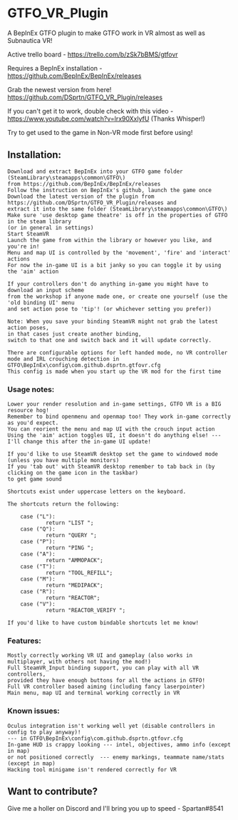 # GTFO_VR_Plugin
A BepInEx GTFO plugin to make GTFO work in VR almost as well as Subnautica VR!

Active trello board - https://trello.com/b/zSk7bBMS/gtfovr

Requires a BepInEx installation - https://github.com/BepInEx/BepInEx/releases 

Grab the newest version from here! https://github.com/DSprtn/GTFO_VR_Plugin/releases

If you can't get it to work, double check with this video - https://www.youtube.com/watch?v=lrx90XxlyfU 
(Thanks Whisper!)

Try to get used to the game in Non-VR mode first before using! 



## Installation: 

 	Download and extract BepInEx into your GTFO game folder (SteamLibrary\steamapps\common\GTFO\) 
	from https://github.com/BepInEx/BepInEx/releases
	Follow the instruction on BepInEx's github, launch the game once
	Download the latest version of the plugin from https://github.com/DSprtn/GTFO_VR_Plugin/releases and 
	extract it into the same folder (SteamLibrary\steamapps\common\GTFO\)
	Make sure 'use desktop game theatre' is off in the properties of GTFO in the steam library 
	(or in general in settings) 
	Start SteamVR
	Launch the game from within the library or however you like, and you're in!
	Menu and map UI is controlled by the 'movement', 'fire' and 'interact' actions
	For now the in-game UI is a bit janky so you can toggle it by using the 'aim' action

	If your controllers don't do anything in-game you might have to download an input scheme 
	from the workshop if anyone made one, or create one yourself (use the 'old binding UI' menu 
	and set action pose to 'tip'! (or whichever setting you prefer))

	Note: When you save your binding SteamVR might not grab the latest action poses, 
	in that cases just create another binding, 
	switch to that one and switch back and it will update correctly.
	
	There are configurable options for left handed mode, no VR controller mode and IRL crouching detection in 
	GTFO\BepInEx\config\com.github.dsprtn.gtfovr.cfg
	This config is made when you start up the VR mod for the first time

### Usage notes:

	Lower your render resolution and in-game settings, GTFO VR is a BIG resource hog!
	Remember to bind openmenu and openmap too! They work in-game correctly as you'd expect.
	You can reorient the menu and map UI with the crouch input action
	Using the 'aim' action toggles UI, it doesn't do anything else! --- I'll change this after the in-game UI update!
		
	If you'd like to use SteamVR desktop set the game to windowed mode (unless you have multiple monitors) 
	If you 'tab out' with SteamVR desktop remember to tab back in (by clicking on the game icon in the taskbar) 
	to get game sound

	Shortcuts exist under uppercase letters on the keyboard. 
	
	The shortcuts return the following:
	
		case ("L"):
				return "LIST ";
		case ("Q"):
				return "QUERY ";
		case ("P"):
				return "PING ";
		case ("A"):
				return "AMMOPACK";
		case ("T"):
				return "TOOL_REFILL";
		case ("M"):
				return "MEDIPACK";
		case ("R"):
				return "REACTOR";
		case ("V"):
				return "REACTOR_VERIFY ";
				
	If you'd like to have custom bindable shortcuts let me know! 
				
### Features:
	Mostly correctly working VR UI and gameplay (also works in multiplayer, with others not having the mod!)
	Full SteamVR_Input binding support, you can play with all VR controllers, 
	provided they have enough buttons for all the actions in GTFO!
	Full VR controller based aiming (including fancy laserpointer)
	Main menu, map UI and terminal working correctly in VR
	
### Known issues: 

	Oculus integration isn't working well yet (disable controllers in config to play anyway)! 
	--- in GTFO\BepInEx\config\com.github.dsprtn.gtfovr.cfg
	In-game HUD is crappy looking --- intel, objectives, ammo info (except in map) 
	or not positioned correctly  --- enemy markings, teammate name/stats (except in map)
	Hacking tool minigame isn't rendered correctly for VR

## Want to contribute?

Give me a holler on Discord and I'll bring you up to speed - Spartan#8541 
